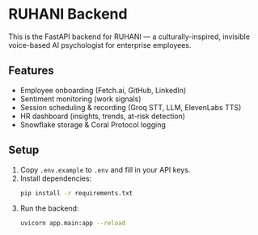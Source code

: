 # RUHANI Backend

This is the FastAPI backend for RUHANI — a culturally-inspired, invisible voice-based AI psychologist for enterprise employees.

## Features
- Employee onboarding (Fetch.ai, GitHub, LinkedIn)
- Sentiment monitoring (work signals)
- Session scheduling & recording (Groq STT, LLM, ElevenLabs TTS)
- HR dashboard (insights, trends, at-risk detection)
- Snowflake storage & Coral Protocol logging

## Setup
1. Copy `.env.example` to `.env` and fill in your API keys.
2. Install dependencies:
   ```sh
   pip install -r requirements.txt
   ```
3. Run the backend:
   ```sh
   uvicorn app.main:app --reload
   ``` 